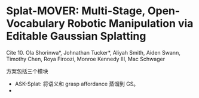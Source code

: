 # Splat-MOVER: Multi-Stage, Open-Vocabulary Robotic Manipulation via Editable Gaussian Splatting
Cite 10. Ola Shorinwa*, Johnathan Tucker*, Aliyah Smith, Aiden Swann, Timothy Chen, Roya Firoozi, Monroe Kennedy III, Mac Schwager

方案包括三个模块
- ASK-Splat: 将语义和 grasp affordance 蒸馏到 GS。
- 